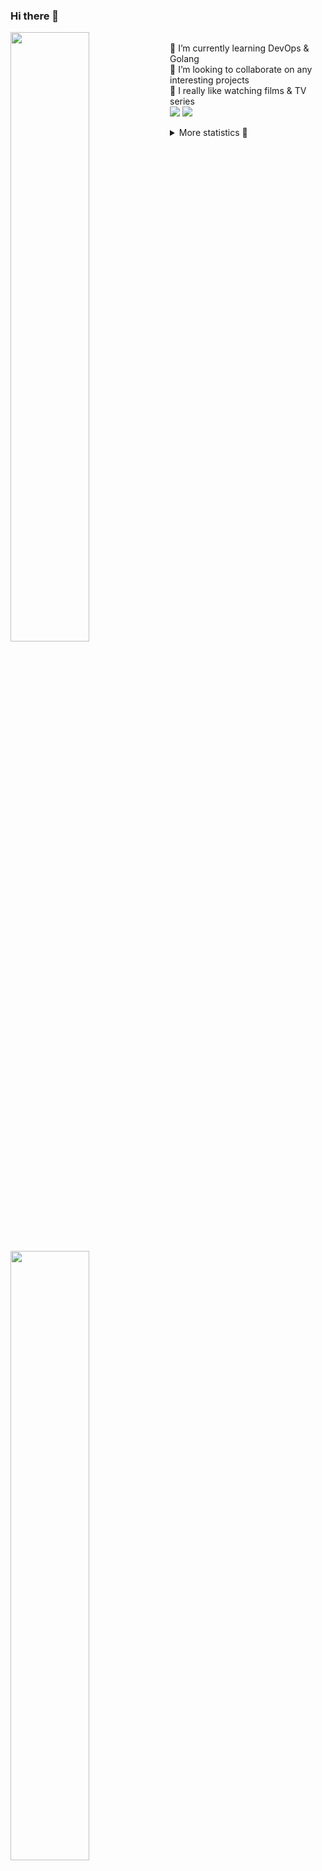 ### Hi there 👋


[<img align="left" width="50%" src="https://github-readme-stats.vercel.app/api?username=rufusnufus&hide=issues&show_icons=true&count_private=true&theme=transparent&title_color=FF6F40&text_color=FBF9F8&icon_color=F48242&hide_border=true&hide_title=true#gh-dark-mode-only">](https://metrics.lecoq.io/rufusnufus#gh-dark-mode-only)
[<img align="left" width="50%" src="https://github-readme-stats.vercel.app/api?username=rufusnufus&hide=issues&show_icons=true&count_private=true&theme=transparent&title_color=FF6533&text_color=4D4644&icon_color=FF8038&hide_border=true&hide_title=true#gh-light-mode-only">](https://metrics.lecoq.io/rufusnufus#gh-light-mode-only)

<p>
  <br>
  🌱 I’m currently learning DevOps & Golang</br>
  👯 I’m looking to collaborate on any interesting projects</br>
  🎥 I really like watching films & TV series</br>
  <a href="https://linkedin.com/in/rufusnufus"><img src="https://img.shields.io/badge/linkedin-0077B5.svg?style=for-the-badge&logo=linkedin&logoColor=white"/></a>
  <a href="https://t.me/nufusrufus"><img src="https://img.shields.io/badge/-telegram-black?style=for-the-badge&color=blue&logo=telegram"/></a>
</p>

<p text-align="left">
<details>
  <summary>More statistics 👀</summary><br/>

<!--START_SECTION:waka-->
![Code Time](http://img.shields.io/badge/Code%20Time-765%20hrs%202%20mins-blue)

![Profile Views](http://img.shields.io/badge/Profile%20Views-0-blue)

**I'm an Early 🐤** 

```text
🌞 Morning                8642 commits        █████░░░░░░░░░░░░░░░░░░░░   21.96 % 
🌆 Daytime                22446 commits       ██████████████░░░░░░░░░░░   57.03 % 
🌃 Evening                7398 commits        █████░░░░░░░░░░░░░░░░░░░░   18.80 % 
🌙 Night                  874 commits         █░░░░░░░░░░░░░░░░░░░░░░░░   02.22 % 
```
📅 **I'm Most Productive on Wednesday** 

```text
Monday                   7672 commits        █████░░░░░░░░░░░░░░░░░░░░   19.49 % 
Tuesday                  6483 commits        ████░░░░░░░░░░░░░░░░░░░░░   16.47 % 
Wednesday                9159 commits        ██████░░░░░░░░░░░░░░░░░░░   23.27 % 
Thursday                 7311 commits        █████░░░░░░░░░░░░░░░░░░░░   18.57 % 
Friday                   6796 commits        ████░░░░░░░░░░░░░░░░░░░░░   17.27 % 
Saturday                 1279 commits        █░░░░░░░░░░░░░░░░░░░░░░░░   03.25 % 
Sunday                   660 commits         ░░░░░░░░░░░░░░░░░░░░░░░░░   01.68 % 
```


📊 **This Week I Spent My Time On** 

```text
💬 Programming Languages: 
No Activity Tracked This Week

🔥 Editors: 
No Activity Tracked This Week
```

**I Mostly Code in Java** 

```text
Python                   20 repos            ████░░░░░░░░░░░░░░░░░░░░░   17.86 % 
Go                       12 repos            ███░░░░░░░░░░░░░░░░░░░░░░   10.71 % 
Smarty                   8 repos             ██░░░░░░░░░░░░░░░░░░░░░░░   07.14 % 
Shell                    5 repos             █░░░░░░░░░░░░░░░░░░░░░░░░   04.46 % 
Kotlin                   3 repos             █░░░░░░░░░░░░░░░░░░░░░░░░   02.68 % 
```




 Last Updated on 09/05/2025 01:29:12 UTC
<!--END_SECTION:waka-->

</details>
</p>
